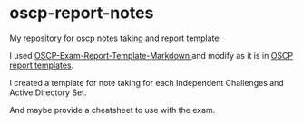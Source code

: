 # oscp-report-notes
My repository for oscp notes taking and report template

I used [OSCP-Exam-Report-Template-Markdown ](https://github.com/noraj/OSCP-Exam-Report-Template-Markdown) and modify as it is in [OSCP report templates](https://help.offsec.com/hc/en-us/articles/360046787731-PEN-200-Reporting-Requirements).

I created a template for note taking for each Independent Challenges and Active Directory Set.

And maybe provide a cheatsheet to use with the exam.
